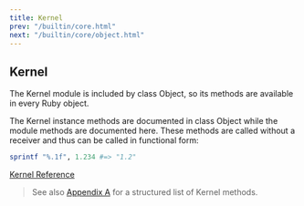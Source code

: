 ```yaml
---
title: Kernel
prev: "/builtin/core.html"
next: "/builtin/core/object.html"
---
```


## Kernel[](#kernel)

The Kernel module is included by class Object, so its methods are
available in every Ruby object.

The Kernel instance methods are documented in class Object while the
module methods are documented here. These methods are called without a
receiver and thus can be called in functional form:


```ruby
sprintf "%.1f", 1.234 #=> "1.2"
```

<a href='https://ruby-doc.org/core-2.7.0/Kernel.html' class='ruby-doc
remote' target='_blank'>Kernel Reference</a>



> See also [Appendix A](../../appendix-a.md) for a structured list of Kernel
> methods.


